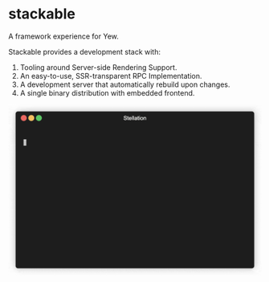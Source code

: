 # stackable
A framework experience for Yew.

Stackable provides a development stack with:

1. Tooling around Server-side Rendering Support.
2. An easy-to-use, SSR-transparent RPC Implementation.
3. A development server that automatically rebuild upon changes.
4. A single binary distribution with embedded frontend.

<p align="center">
  <img src="artworks/quickstart.gif" width="700" title="Quickstart">
</p>
